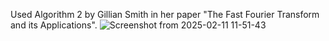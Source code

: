 Used Algorithm 2 by Gillian Smith in her paper "The Fast Fourier Transform and its Applications".
![Screenshot from 2025-02-11 11-51-43](https://github.com/user-attachments/assets/91c6d644-4360-4327-99f7-db5d35d405d8)
